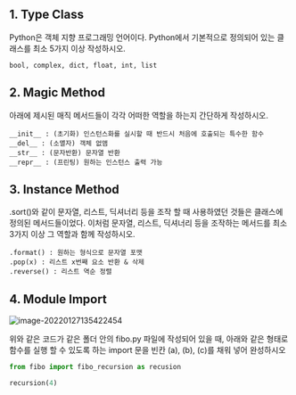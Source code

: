 ## 1. Type Class

Python은 객체 지향 프로그래밍 언어이다. Python에서 기본적으로 정의되어 있는 클래스를 최소 5가지 이상 작성하시오.

```
bool, complex, dict, float, int, list
```

## 2. Magic Method

아래에 제시된 매직 메서드들이 각각 어떠한 역할을 하는지 간단하게 작성하시오.

```
__init__ : (초기화) 인스턴스화를 실시할 때 반드시 처음에 호출되는 특수한 함수
__del__ : (소멸자) 객체 없앰
__str__ : (문자반환) 문자열 반환
__repr__ : (프린팅) 원하는 인스턴스 출력 가능
```

## 3. Instance Method

.sort()와 같이 문자열, 리스트, 딕셔너리 등을 조작 할 때 사용하였던 것들은 클래스에 정의된 메서드들이었다. 이처럼 문자열, 리스트, 딕셔너리 등을 조작하는 메서드를 최소 3가지 이상 그 역할과 함께 작성하시오.

```
.format() : 원하는 형식으로 문자열 포맷
.pop(x) : 리스트 x번째 요소 반환 & 삭제
.reverse() : 리스트 역순 정렬
```

## 4. Module Import

![image-20220127135422454](C:\Users\USER\AppData\Roaming\Typora\typora-user-images\image-20220127135422454.png)

위와 같은 코드가 같은 폴더 안의 fibo.py 파일에 작성되어 있을 때, 아래와 같은 형태로 함수를 실행 할 수 있도록 하는 import 문을 빈칸 (a), (b), (c)를 채워 넣어 완성하시오

```python
from fibo import fibo_recursion as recusion

recursion(4)
```

